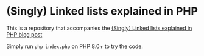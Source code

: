 # (Singly) Linked lists explained in PHP
This is a repository that accompanies the
[(Singly) Linked lists explained in PHP blog post](https://doeken.org/blog/linked-lists-explained-in-php)

Simply run `php index.php` on PHP 8.0+ to try the code.
